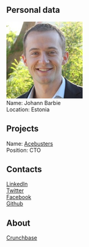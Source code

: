 ## Personal data
![johann barbie photo](photo/johann_barbie.jpg)  
Name:   Johann Barbie  
Location: Estonia    
## Projects 
Name: [Acebusters](../projects/acebusters.md)  
Position: CTO     
## Contacts
[LinkedIn](https://www.linkedin.com/in/johannbarbie/)    
[Twitter](https://twitter.com/johba)  
[Facebook](https://www.facebook.com/JohannBarbie)  
[Github](https://github.com/johannbarbie)
## About
[Crunchbase](https://www.crunchbase.com/person/johann-barbie#/entity)  
